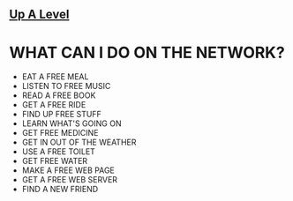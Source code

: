 ## [Up A Level](../)

#  WHAT CAN I DO ON THE NETWORK?

 - EAT A FREE MEAL
 - LISTEN TO FREE MUSIC
 - READ A FREE BOOK
 - GET A FREE RIDE
 - FIND UP FREE STUFF
 - LEARN WHAT'S GOING ON
 - GET FREE MEDICINE
 - GET IN OUT OF THE WEATHER
 - USE A FREE TOILET
 - GET FREE WATER
 - MAKE A FREE WEB PAGE
 - GET A FREE WEB SERVER
 - FIND A NEW FRIEND

